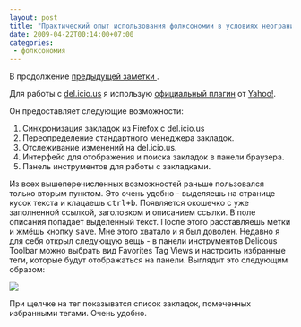 ```yaml
---
layout: post
title: "Практический опыт использования фолксономии в условиях неограниченной свободы расстановки меток  (часть 2)"
date: 2009-04-22T00:14:00+07:00
categories:
 - фолксономия
---
```


<div class='post'>
В продолжение <a href="http://atamanenko.blogspot.com/2009/04/blog-post.html">предыдущей заметки </a>.

Для работы с <a href="http://delicious.com">del.icio.us</a> я использую <a href="https://addons.mozilla.org/en-US/firefox/addon/3615">официальный плагин</a> от <a href="http://www.yahoo.com/">Yahoo!</a>.

Он предоставляет следующие возможности:
 1. Синхронизация закладок из Firefox с del.icio.us
 2. Переопределение стандартного менеджера закладок.
 3. Отслеживание изменений на del.icio.us.
 4. Интерфейс для отображения и поиска закладок в панели браузера.
 5. Панель инструментов для работы с закладками.

Из всех вышеперечисленных возможностей раньше пользовался только вторым пунктом. Это очень удобно - выделяешь на странице кусок текста и клацаешь <tt>ctrl+b</tt>. Появляется окошечко с уже заполненной ссылкой, заголовком и описанием ссылки. В поле описания попадает выделенный текст. После этого расставляешь метки и жмёшь кнопку <tt>save</tt>.
Мне этого хватало и я был доволен. Недавно я для себя открыл следующую вещь - в панели инструментов Delicous Toolbar можно выбрать вид Favorites Tag Views и настроить избранные теги, которые будут отображаться на панели. Выглядит это следующим образом:

<a href="http://picasaweb.google.com/lh/photo/IDr7sedWFbCl_34udJAfxA?authkey=Gv1sRgCP2ooa-PsKuf1AE&feat=embedwebsite"><img src="http://lh3.ggpht.com/_ZAsANEcJSbo/Se4DrHrgdmI/AAAAAAAAAE4/nZ4BIf-FYLE/delicious.png" /></a>

При щелчке на тег показыватся список закладок, помеченных избранными тегами. Очень удобно.</div>
